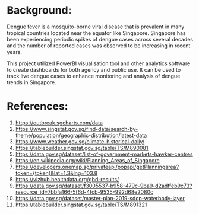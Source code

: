 # Background:
Dengue fever is a mosquito-borne viral disease that is prevalent in many tropical countries located near the equator like Singapore. Singapore has been experiencing periodic spikes of dengue cases across several decades and the number of reported cases was observed to be increasing in recent years.

This project utilized PowerBI visualisation tool and other analytics software to create dashboards for both agency and public use. It can be used to track live dengue cases to enhance monitoring and analysis of dengue trends in Singapore.

# References:
1. https://outbreak.sgcharts.com/data
2. https://www.singstat.gov.sg/find-data/search-by-theme/population/geographic-distribution/latest-data
3. https://www.weather.gov.sg/climate-historical-daily/
4. https://tablebuilder.singstat.gov.sg/table/TS/M890081
5. https://data.gov.sg/dataset/list-of-government-markets-hawker-centres 
6. https://en.wikipedia.org/wiki/Planning_Areas_of_Singapore
7. https://developers.onemap.sg/privateapi/popapi/getPlanningarea?token={token}&lat=1.3&lng=103.8
8. https://vizhub.healthdata.org/gbd-results/
9. https://data.gov.sg/dataset/f3005537-b958-479c-9ba9-d2adffeb9c73?resource_id=7bbfa166-5f6d-4fcb-9535-992d68e2080c
10. https://data.gov.sg/dataset/master-plan-2019-sdcp-waterbody-layer
11. https://tablebuilder.singstat.gov.sg/table/TS/M891321
